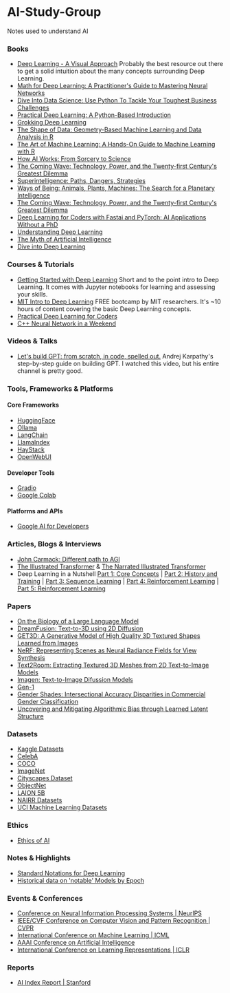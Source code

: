 # AI-Study-Group
Notes used to understand AI

### Books
- [Deep Learning - A Visual Approach](https://www.glassner.com/portfolio/deep-learning-a-visual-approach/) Probably the best resource out there to get a solid intuition about the many concepts surrounding Deep Learning.
- [Math for Deep Learning: A Practitioner's Guide to Mastering Neural Networks]()
- [Dive Into Data Science: Use Python To Tackle Your Toughest Business Challenges]()
- [Practical Deep Learning: A Python-Based Introduction]()
- [Grokking Deep Learning]()
- [The Shape of Data: Geometry-Based Machine Learning and Data Analysis in R]()
- [The Art of Machine Learning: A Hands-On Guide to Machine Learning with R]()
- [How AI Works: From Sorcery to Science]()
- [The Coming Wave: Technology, Power, and the Twenty-first Century's Greatest Dilemma]()
- [Superintelligence: Paths, Dangers, Strategies]()
- [Ways of Being: Animals, Plants, Machines: The Search for a Planetary Intelligence]()
- [The Coming Wave: Technology, Power, and the Twenty-first Century's Greatest Dilemma]()
- [Deep Learning for Coders with Fastai and PyTorch: AI Applications Without a PhD](https://course.fast.ai/Resources/book.html)
- [Understanding Deep Learning](https://udlbook.github.io/udlbook/)
- [The Myth of Artificial Intelligence]()
- [Dive into Deep Learning](https://d2l.ai/index.html)

### Courses & Tutorials
- [Getting Started with Deep Learning](https://learn.nvidia.com/courses/course?course_id=course-v1:DLI+S-FX-01+V1) Short and to the point intro to Deep Learning. It comes with Jupyter notebooks for learning and assessing your skills.
- [MIT Intro to Deep Learning](http://introtodeeplearning.com/) FREE bootcamp by MIT researchers. It's ~10 hours of content covering the basic Deep Learning concepts.
- [Practical Deep Learning for Coders](https://course.fast.ai/)
- [C++ Neural Network in a Weekend](https://www.jeremyong.com/cpp/machine-learning/2020/10/23/cpp-neural-network-in-a-weekend/)

### Videos & Talks
- [Let's build GPT: from scratch, in code, spelled out.](https://www.youtube.com/watch?v=kCc8FmEb1nY&t=2095s) Andrej Karpathy's step-by-step guide on building GPT. I watched this video, but his entire channel is pretty good.

### Tools, Frameworks & Platforms
#### Core Frameworks
* [HuggingFace](https://huggingface.co/)
* [Ollama](https://ollama.com/)
* [LangChain](https://www.langchain.com/)
* [LlamaIndex](https://www.llamaindex.ai/)
* [HayStack](https://haystack.deepset.ai/)
* [OpenWebUI](https://openwebui.com/)

#### Developer Tools
* [Gradio](https://www.gradio.app/)
* [Google Colab](https://colab.research.google.com/)

#### Platforms and APIs
* [Google AI for Developers](https://ai.google.dev/)

### Articles, Blogs & Interviews
- [John Carmack: Different path to AGI](https://dallasinnovates.com/exclusive-qa-john-carmacks-different-path-to-artificial-general-intelligence/)
- [The Illustrated Transformer](https://jalammar.github.io/illustrated-transformer/) & [The Narrated Illustrated Transformer](https://www.youtube.com/watch?v=-QH8fRhqFHM&list=WL&index=2)
- Deep Learning in a Nutshell [Part 1: Core Concepts](https://developer.nvidia.com/blog/deep-learning-nutshell-core-concepts/) | [Part 2:  History and Training](https://developer.nvidia.com/blog/deep-learning-nutshell-history-training/) | [Part 3: Sequence Learning](https://developer.nvidia.com/blog/deep-learning-nutshell-sequence-learning/) | [Part 4: Reinforcement Learning](https://developer.nvidia.com/blog/deep-learning-nutshell-reinforcement-learning/) | [Part 5: Reinforcement Learning](https://developer.nvidia.com/blog/deep-learning-nutshell-reinforcement-learning/)

### Papers
- [On the Biology of a Large Language Model](https://transformer-circuits.pub/2025/attribution-graphs/biology.html)
- [DreamFusion: Text-to-3D using 2D Diffusion](https://dreamfusion3d.github.io/)
- [GET3D: A Generative Model of High Quality 3D Textured Shapes Learned from Images](https://nv-tlabs.github.io/GET3D/)
- [NeRF: Representing Scenes as Neural Radiance Fields for View Synthesis](https://arxiv.org/abs/2003.08934)
- [Text2Room: Extracting Textured 3D Meshes from 2D Text-to-Image Models](https://lukashoel.github.io/text-to-room/)
- [Imagen: Text-to-Image Difussion Models](https://imagen.research.google/)
- [Gen-1](https://arxiv.org/abs/2302.03011)
- [Gender Shades: Intersectional Accuracy Disparities in Commercial Gender Classification](https://proceedings.mlr.press/v81/buolamwini18a/buolamwini18a.pdf)
- [Uncovering and Mitigating Algorithmic Bias through Learned Latent Structure](http://introtodeeplearning.com/AAAI_MitigatingAlgorithmicBias.pdf)

### Datasets
- [Kaggle Datasets](https://www.kaggle.com/datasets/)
- [CelebA](https://paperswithcode.com/dataset/celeba)
- [COCO](https://cocodataset.org/#home)
- [ImageNet](https://image-net.org/)
- [Cityscapes Dataset](https://www.cityscapes-dataset.com/)
- [ObjectNet](https://objectnet.dev/)
- [LAION 5B](https://laion.ai/blog/laion-5b/)
- [NAIRR Datasets](https://nairrpilot.org/pilotresources)
- [UCI Machine Learning Datasets](https://archive.ics.uci.edu/datasets)

### Ethics
* [Ethics of AI](https://ethics-of-ai.mooc.fi/)

### Notes & Highlights
- [Standard Notations for Deep Learning](https://cs230.stanford.edu/files/Notation.pdf)
- [Historical data on 'notable' Models by Epoch](https://epoch.ai/data/notable-ai-models)

### Events & Conferences
- [Conference on Neural Information Processing Systems | NeurIPS](https://neurips.cc/)
- [IEEE/CVF Conference on Computer Vision and Pattern Recognition | CVPR](https://cvpr.thecvf.com/)
- [International Conference on Machine Learning | ICML](https://icml.cc/)
- [AAAI Conference on Artificial Intelligence](https://aaai.org/conference/aaai/)
- [International Conference on Learning Representations | ICLR](https://iclr.cc/)

### Reports
- [AI Index Report | Stanford](https://hai.stanford.edu/research/ai-index-report)
